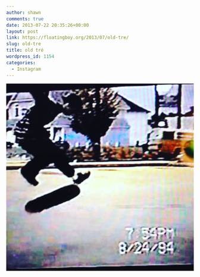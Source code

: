 ```yaml
---
author: shawn
comments: true
date: 2013-07-22 20:35:26+00:00
layout: post
link: https://floatingboy.org/2013/07/old-tre/
slug: old-tre
title: old tré
wordpress_id: 1154
categories:
  - Instagram
---
```


[![old tré](/assets/media/2013/07/63c29f46f30d11e28e2d22000a1fbe71_7.jpg)](/assets/media/2013/07/63c29f46f30d11e28e2d22000a1fbe71_7.jpg)
